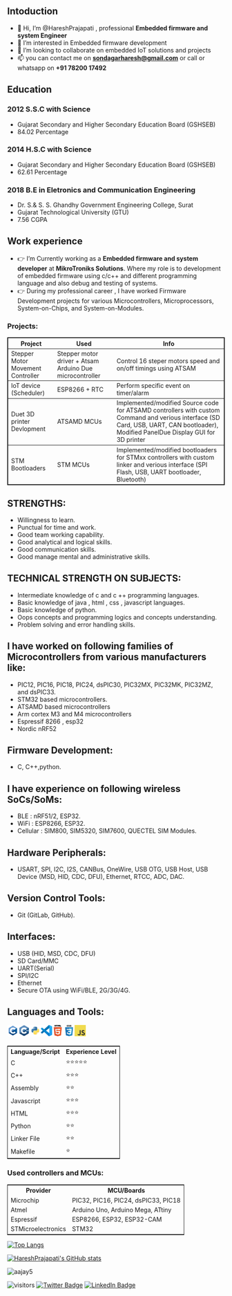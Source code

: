 
## Intoduction
- 👋 Hi, I’m @HareshPrajapati , professional **Embedded firmware and system Engineer**
- 👀 I’m interested in Embedded firmware development
- 💞️ I’m looking to collaborate on embedded IoT solutions and projects
- 📫 you can contact me on **sondagarharesh@gmail.com** or call or whatsapp on **+91 78200 17492**


## Education
### 2012 S.S.C with Science
- Gujarat Secondary and Higher Secondary Education Board (GSHSEB)
- 84.02 Percentage


### 2014 H.S.C with Science
- Gujarat Secondary and Higher Secondary Education Board (GSHSEB)
- 62.61 Percentage


### 2018 B.E in Eletronics and Communication Engineering
- Dr. S.& S. S. Ghandhy Government Engineering College, Surat
- Gujarat Technological University (GTU)
- 7.56 CGPA


## Work experience
- 👉 I’m Currently working as a **Embedded firmware and system developer** at **MikroTroniks Solutions**.  Where my role is to development of embedded firmware using c/c++ and different  programming language and also debug and testing of systems.
- 👉 During my professional career , I have worked Firmware Development projects for various Microcontrollers, Microprocessors, System-on-Chips, and System-on-Modules.

<h3>Projects:</h3>
<table style="width:fit-content; border: 1px solid;">
 <tr style="width:fit-content; border: 1px solid;">
    <th> Project </th>
    <th> Used </th>
    <th> Info </th>
  </tr>
  <tr style="width:fit-content; border: 1px solid;">
    <td> Stepper Motor Movement Controller  </td>
    <td> Stepper motor driver + Atsam Arduino Due microcontroller </td>
    <td> Control 16 steper motors speed and on/off timings using ATSAM </td>
  </tr>
  <tr style="width:fit-content; border: 1px solid;">
    <td> IoT device (Scheduler) </td>
    <td> ESP8266 + RTC </td>
    <td> Perform specific event on timer/alarm </td>
  </tr>
  <tr style="width:fit-content; border: 1px solid;">
    <td> Duet 3D printer Devlopment </td>
    <td> ATSAMD MCUs </td>
    <td> Implemented/modified Source code for ATSAMD controllers with custom Command and verious interface (SD Card, USB, UART, CAN bootloader), Modified PanelDue Display GUI for 3D printer </td>
  </tr>
  <tr style="width:fit-content; border: 1px solid;">
    <td> STM Bootloaders </td>
    <td> STM MCUs </td>
    <td> Implemented/modified bootloaders for STMxx controllers with custom linker and verious interface (SPI Flash, USB, UART bootloader, Bluetooth) </td>
  </tr>
</table>


## STRENGTHS:
- Willingness to learn.
- Punctual for time and work.
- Good team working capability.
- Good analytical and logical skills.
- Good communication skills.
- Good manage mental and administrative skills.

## TECHNICAL STRENGTH ON SUBJECTS:
- Intermediate knowledge of c and c ++ programming languages.
- Basic knowledge of java , html , css , javascript languages.
- Basic knowledge of python.
- Oops concepts and programming logics and concepts understanding.
- Problem solving and error handling skills.


## I have worked on following families of Microcontrollers from various manufacturers like:
- PIC12, PIC16, PIC18, PIC24, dsPIC30, PIC32MX, PIC32MK, PIC32MZ, and dsPIC33.
- STM32 based microcontrollers.
- ATSAMD based microcontrollers
- Arm cortex M3 and M4 microcontrollers
- Espressif 8266 , esp32 
- Nordic nRF52

## Firmware Development:

- C, C++,python. 


## I have experience on following wireless SoCs/SoMs: 
- BLE : nRF51/2, ESP32.
- WiFi : ESP8266, ESP32.
- Cellular : SIM800, SIM5320, SIM7600, QUECTEL SIM Modules.


## Hardware Peripherals:

- USART, SPI, I2C, I2S, CANBus, OneWire, USB OTG, USB Host, USB Device (MSD, HID, CDC, DFU), Ethernet, RTCC, ADC, DAC.

## Version Control Tools:

- Git (GitLab, GitHub). 

## Interfaces: 
- USB (HID, MSD, CDC, DFU)
- SD Card/MMC 
- UART(Serial) 
- SPI/I2C 
- Ethernet 
- Secure OTA using WiFi/BLE, 2G/3G/4G. 

## Languages and Tools:
<img align="left" alt="C" width="26px" src="https://raw.githubusercontent.com/github/explore/f3e22f0dca2be955676bc70d6214b95b13354ee8/topics/c/c.png" />
<img align="left" alt="C plus plus" width="26px" src="https://raw.githubusercontent.com/github/explore/180320cffc25f4ed1bbdfd33d4db3a66eeeeb358/topics/cpp/cpp.png" />
<img align="left" alt="Python" width="26px" src="https://raw.githubusercontent.com/github/explore/80688e429a7d4ef2fca1e82350fe8e3517d3494d/topics/python/python.png" />
<img align="left" alt="Visual Studio Code" width="26px" src="https://raw.githubusercontent.com/github/explore/80688e429a7d4ef2fca1e82350fe8e3517d3494d/topics/visual-studio-code/visual-studio-code.png" />
<img align="left" alt="HTML5" width="26px" src="https://raw.githubusercontent.com/github/explore/80688e429a7d4ef2fca1e82350fe8e3517d3494d/topics/html/html.png" />
<img align="left" alt="CSS3" width="26px" src="https://raw.githubusercontent.com/github/explore/80688e429a7d4ef2fca1e82350fe8e3517d3494d/topics/css/css.png" />
<img align="left" alt="JavaScript" width="26px" src="https://raw.githubusercontent.com/github/explore/80688e429a7d4ef2fca1e82350fe8e3517d3494d/topics/javascript/javascript.png"/>
<br/><br/>


<table style="width:fit-content; border: 1px solid;">
    <tr>
    <th> Language/Script </th>
    <th> Experience Level</th>
  </tr>
  <tr>
    <td> C </td>
    <td>&#11088;&#11088;&#11088;&#11088;&#11088;</td>
  </tr>
  <tr>
    <td> C++ </td>
    <td>&#11088;&#11088;&#11088;</td>
  </tr>
  <tr>
    <td> Assembly </td>
    <td>&#11088;&#11088;</td>
  </tr>
  <tr>
    <td> Javascript </td>
    <td>&#11088;&#11088;&#11088;</td>
  </tr>
  <tr>
    <td> HTML </td>
    <td>&#11088;&#11088;&#11088;</td>
  </tr>
  <tr>
    <td> Python </td>
    <td>&#11088;&#11088;</td>
  </tr>
  <tr>
    <td> Linker File </td>
    <td>&#11088;&#11088;</td>
  </tr>
  <tr>
    <td> Makefile </td>
    <td>&#11088;</td>
  </tr>
</table>

<h3> Used controllers and MCUs:</h3>
<table style="width:fit-content; border: 1px solid;">
 <tr>
    <th> Provider </th>
    <th> MCU/Boards </th>
  </tr>
  <tr>
    <td> Microchip </td>
    <td> PIC32, PIC16,  PIC24, dsPIC33, PIC18 </td>
  </tr>
  <tr>
    <td> Atmel </td>
    <td>Arduino Uno, Arduino Mega, ATtiny</td>
  </tr>
  <tr>
    <td> Espressif </td>
    <td>   ESP8266, ESP32, ESP32-CAM </td>
  </tr>
  <tr>
    <td> STMicroelectronics </td>
    <td> STM32 </td>
  </tr>
</table>


[![Top Langs](https://github-readme-stats.vercel.app/api/top-langs/?username=HareshPrajapati&layout=compact)](https://github.com/anuraghazra/github-readme-stats)

[![HareshPrajapati's GitHub stats](https://github-readme-stats.vercel.app/api?username=HareshPrajapati&show_icons=true&theme=radical)
](https://github.com/anuraghazra/github-readme-stats)

<p ><img  src="https://github-readme-streak-stats.herokuapp.com/?user=HareshPrajapati&theme=dark" width="494" height="195"  alt="aajay5" /></p>


![visitors](https://visitor-badge.glitch.me/badge?page_id=HareshPrajapati.visitor-badge)
[![Twitter Badge](https://img.shields.io/badge/Twitter-Profile-informational?style=flat&logo=twitter&logoColor=white&color=1CA2F1)](https://twitter.com/harrysondagar)
[![LinkedIn Badge](https://img.shields.io/badge/LinkedIn-Profile-informational?style=flat&logo=linkedin&logoColor=white&color=0D76A8)](https://www.linkedin.com/in/haresh-prajapati-70b690179/)

<!---
HareshPrajapati/HareshPrajapati is a ✨ special ✨ repository because its `README.md` (this file) appears on your GitHub profile.
You can click the Preview link to take a look at your changes.
--->



